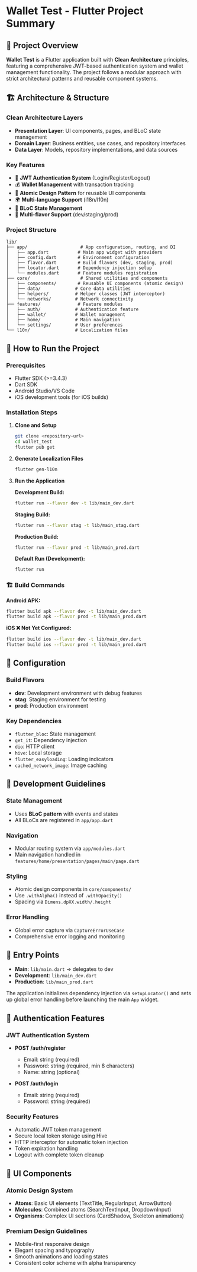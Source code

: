 # Wallet Test - Flutter Project Summary

## 📱 Project Overview

**Wallet Test** is a Flutter application built with **Clean Architecture** principles, featuring a comprehensive JWT-based authentication system and wallet management functionality. The project follows a modular approach with strict architectural patterns and reusable component systems.

## 🏗️ Architecture & Structure

### Clean Architecture Layers
- **Presentation Layer**: UI components, pages, and BLoC state management
- **Domain Layer**: Business entities, use cases, and repository interfaces  
- **Data Layer**: Models, repository implementations, and data sources

### Key Features
- 🔐 **JWT Authentication System** (Login/Register/Logout)
- 💰 **Wallet Management** with transaction tracking
- 🎨 **Atomic Design Pattern** for reusable UI components
- 🌍 **Multi-language Support** (i18n/l10n)
- 🔄 **BLoC State Management**
- 📱 **Multi-flavor Support** (dev/staging/prod)

### Project Structure
```
lib/
├── app/                    # App configuration, routing, and DI
│   ├── app.dart           # Main app widget with providers
│   ├── config.dart        # Environment configuration
│   ├── flavor.dart        # Build flavors (dev, staging, prod)
│   ├── locator.dart       # Dependency injection setup
│   └── modules.dart       # Feature modules registration
├── core/                   # Shared utilities and components
│   ├── components/        # Reusable UI components (atomic design)
│   ├── data/             # Core data utilities
│   ├── helpers/          # Helper classes (JWT interceptor)
│   └── networks/         # Network connectivity
├── features/              # Feature modules
│   ├── auth/             # Authentication feature
│   ├── wallet/           # Wallet management
│   ├── home/             # Main navigation
│   └── settings/         # User preferences
└── l10n/                 # Localization files
```

## 🚀 How to Run the Project

### Prerequisites
- Flutter SDK (>=3.4.3)
- Dart SDK
- Android Studio/VS Code
- iOS development tools (for iOS builds)

### Installation Steps

1. **Clone and Setup**
   ```bash
   git clone <repository-url>
   cd wallet_test
   flutter pub get
   ```

2. **Generate Localization Files**
   ```bash
   flutter gen-l10n
   ```

3. **Run the Application**

   **Development Build:**
   ```bash
   flutter run --flavor dev -t lib/main_dev.dart
   ```

   **Staging Build:**
   ```bash
   flutter run --flavor stag -t lib/main_stag.dart
   ```

   **Production Build:**
   ```bash
   flutter run --flavor prod -t lib/main_prod.dart
   ```

   **Default Run (Development):**
   ```bash
   flutter run
   ```

### 🏗️ Build Commands

**Android APK:**
```bash
flutter build apk --flavor dev -t lib/main_dev.dart
flutter build apk --flavor prod -t lib/main_prod.dart
```

**iOS ❌ Not Yet Configured:**
```bash
flutter build ios --flavor dev -t lib/main_dev.dart
flutter build ios --flavor prod -t lib/main_prod.dart
```

## 🔧 Configuration

### Build Flavors
- **dev**: Development environment with debug features
- **stag**: Staging environment for testing
- **prod**: Production environment

### Key Dependencies
- `flutter_bloc`: State management
- `get_it`: Dependency injection
- `dio`: HTTP client
- `hive`: Local storage
- `flutter_easyloading`: Loading indicators
- `cached_network_image`: Image caching

## 🧪 Development Guidelines

### State Management
- Uses **BLoC pattern** with events and states
- All BLoCs are registered in `app/app.dart`

### Navigation
- Modular routing system via `app/modules.dart`
- Main navigation handled in `features/home/presentation/pages/main/page.dart`

### Styling
- Atomic design components in `core/components/`
- Use `.withAlpha()` instead of `.withOpacity()`
- Spacing via `Dimens.dpXX.width/.height`

### Error Handling
- Global error capture via `CaptureErrorUseCase`
- Comprehensive error logging and monitoring

## 📱 Entry Points

- **Main**: `lib/main.dart` → delegates to dev
- **Development**: `lib/main_dev.dart`
- **Production**: `lib/main_prod.dart`

The application initializes dependency injection via `setupLocator()` and sets up global error handling before launching the main `App` widget.

## 🔐 Authentication Features

### JWT Authentication System
- **POST /auth/register**
  - Email: string (required)
  - Password: string (required, min 8 characters)
  - Name: string (optional)

- **POST /auth/login**
  - Email: string (required)
  - Password: string (required)

### Security Features
- Automatic JWT token management
- Secure local token storage using Hive
- HTTP interceptor for automatic token injection
- Token expiration handling
- Logout with complete token cleanup

## 🎨 UI Components

### Atomic Design System
- **Atoms**: Basic UI elements (TextTitle, RegularInput, ArrowButton)
- **Molecules**: Combined atoms (SearchTextInput, DropdownInput)
- **Organisms**: Complex UI sections (CardShadow, Skeleton animations)

### Premium Design Guidelines
- Mobile-first responsive design
- Elegant spacing and typography
- Smooth animations and loading states
- Consistent color scheme with alpha transparency
